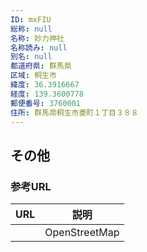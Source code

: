 ```yaml
---
ID: mxFIU
総称: null
名称: 妙力神社
名称読み: null
別名: null
都道府県: 群馬県
区域: 桐生市
緯度: 36.3916667
経度: 139.3600778
郵便番号: 3760001
住所: 群馬県桐生市菱町１丁目３８８
---
```


## その他

### 参考URL

| URL | 説明          |
| --- | ------------- |
|     | OpenStreetMap |
